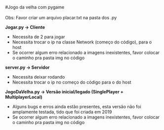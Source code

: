 <head>

#Jogo da velha com pygame <br><br>
Obs: Favor criar um arquivo placar.txt na pasta dos .py

</head>

<body>

 <b>Jogar.py -> Cliente</b>  <br>
<ul>
<li>Necessita de 2 para jogar <br>
<li>Necessita trocar o ip na classe Network (começo do código), para o host <br>
<li>Se ocorrer algum erro relacionado a imagens inexistentes, favor colocar o caminho pra pasta img no código <br>
</ul>

 <b>server.py -> Servidor</b>  <br>
 <ul>
 <li>Necessita deixar rodando <br>
 <li>Necessita trocar o ip no começo do código para o do host <br>
 </ul>
 
<b>JogoDaVelha.py -> Versão inicial/legado (SinglePlayer + MultiplayerLocal)</b>  <br>
 <ul>
 <li>Alguns bugs e erros ainda estão presentes, esta versão não foi amplamente testada, tido que foi criada em 2019 <br>
 <li>Se ocorrer algum erro relacionado a imagens inexistentes, favor colocar o caminho pra pasta img no código <br>
</ul>
 
 </body>
